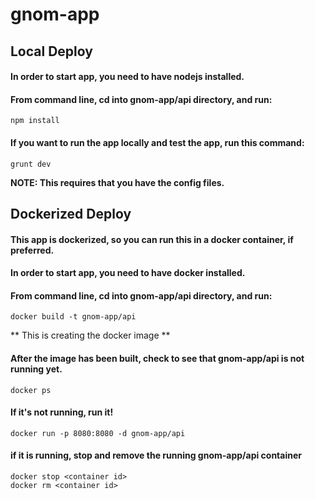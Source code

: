 # gnom-app #

## Local Deploy ##

#### In order to start app, you need to have nodejs installed. ####

#### From command line, cd into gnom-app/api directory, and run: ####

    npm install

#### If you want to run the app locally and test the app, run this command: ####

    grunt dev

**NOTE: This requires that you have the config files.**

## Dockerized Deploy ##

#### This app is dockerized, so you can run this in a docker container, if preferred.

#### In order to start app, you need to have docker installed. ####

#### From command line, cd into gnom-app/api directory, and run: ####

    docker build -t gnom-app/api

** This is creating the docker image **

#### After the image has been built, check to see that gnom-app/api is not running yet. ####

    docker ps

#### If it's not running, run it! ####

    docker run -p 8080:8080 -d gnom-app/api

#### if it is running, stop and remove the running gnom-app/api container ####

    docker stop <container id>
    docker rm <container id>
